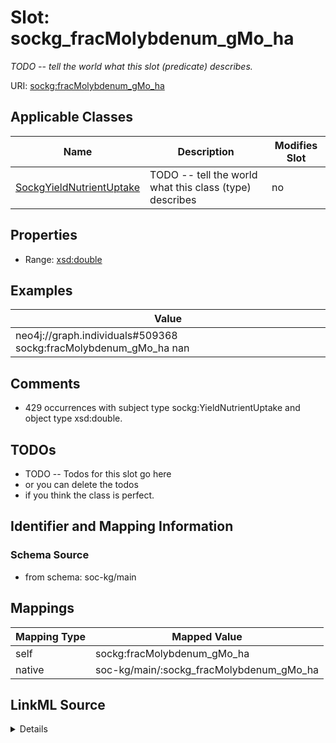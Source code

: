 

# Slot: sockg_fracMolybdenum_gMo_ha


_TODO -- tell the world what this slot (predicate) describes._





URI: [sockg:fracMolybdenum_gMo_ha](http://www.semanticweb.org/sockg/ontologies/2024/0/soil-carbon-ontology/fracMolybdenum_gMo_ha)



<!-- no inheritance hierarchy -->





## Applicable Classes

| Name | Description | Modifies Slot |
| --- | --- | --- |
| [SockgYieldNutrientUptake](../classes/SockgYieldNutrientUptake.md) | TODO -- tell the world what this class (type) describes |  no  |







## Properties

* Range: [xsd:double](http://www.w3.org/2001/XMLSchema#double)






## Examples

| Value |
| --- |
| neo4j://graph.individuals#509368 sockg:fracMolybdenum_gMo_ha nan |

## Comments

* 429 occurrences with subject type sockg:YieldNutrientUptake and object type xsd:double.

## TODOs

* TODO -- Todos for this slot go here
* or you can delete the todos
* if you think the class is perfect.

## Identifier and Mapping Information







### Schema Source


* from schema: soc-kg/main




## Mappings

| Mapping Type | Mapped Value |
| ---  | ---  |
| self | sockg:fracMolybdenum_gMo_ha |
| native | soc-kg/main/:sockg_fracMolybdenum_gMo_ha |




## LinkML Source

<details>
```yaml
name: sockg_fracMolybdenum_gMo_ha
description: TODO -- tell the world what this slot (predicate) describes.
todos:
- TODO -- Todos for this slot go here
- or you can delete the todos
- if you think the class is perfect.
comments:
- 429 occurrences with subject type sockg:YieldNutrientUptake and object type xsd:double.
examples:
- value: neo4j://graph.individuals#509368 sockg:fracMolybdenum_gMo_ha nan
from_schema: soc-kg/main
rank: 1000
slot_uri: sockg:fracMolybdenum_gMo_ha
alias: sockg_fracMolybdenum_gMo_ha
domain_of:
- sockg_YieldNutrientUptake
range: double

```
</details>